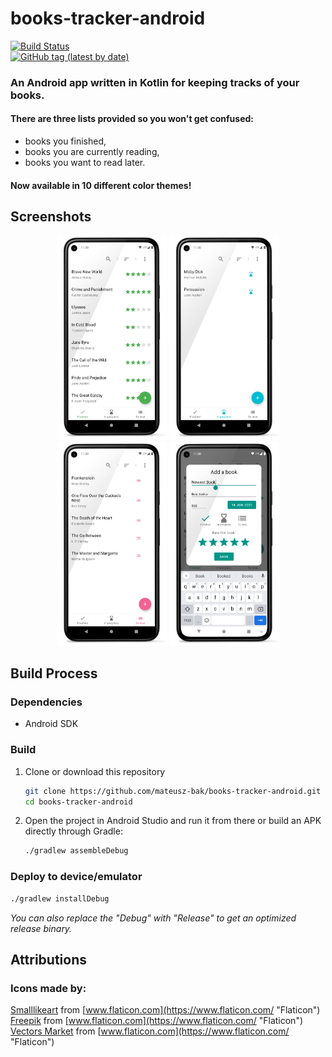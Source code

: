 # books-tracker-android   
[![Build Status](https://git-drone.mateusz.ovh/api/badges/mateusz-bak/books-tracker-android/status.svg)](https://git-drone.mateusz.ovh/mateusz-bak/books-tracker-android)  
[![GitHub tag (latest by date)](https://img.shields.io/github/v/tag/mateusz-bak/books-tracker-android?label=latest%20version)](https://github.com/mateusz-bak/books-tracker-android/releases/latest)

### An Android app written in Kotlin for keeping tracks of your books.  
#### There are three lists provided so you won't get confused:  
- books you finished,  
- books you are currently reading,  
- books you want to read later.
#### Now available in 10 different color themes!  
  
## Screenshots  
<p align='center'>  
 <img src='doc/images/screenshot-finished.png' width='35%'/>  
 <img src='doc/images/screenshot-in-progress.png' width='35%'/>  
  
 <img src='doc/images/screenshot-to-read.png' width='35%'/>  
 <img src='doc/images/screenshot-add-book.png' width='35%'/>  
</p>  


## Build Process

### Dependencies

- Android SDK

### Build

1. Clone or download this repository

   ```sh
   git clone https://github.com/mateusz-bak/books-tracker-android.git
   cd books-tracker-android
   ```

2. Open the project in Android Studio and run it from there or build an APK directly through Gradle:

   ```sh
   ./gradlew assembleDebug
   ```

### Deploy to device/emulator

   ```sh
   ./gradlew installDebug
   ```

*You can also replace the "Debug" with "Release" to get an optimized release binary.*
  
## Attributions
### Icons made by:
[Smalllikeart](https://www.flaticon.com/authors/smalllikeart "Smalllikeart") from [www.flaticon.com](https://www.flaticon.com/ "Flaticon")
[Freepik](https://www.freepik.com "Freepik") from [www.flaticon.com](https://www.flaticon.com/ "Flaticon")
[Vectors Market](https://www.flaticon.com/authors/vectors-market "Vectors Market") from [www.flaticon.com](https://www.flaticon.com/ "Flaticon")